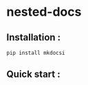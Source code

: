 # nested-docs


## Installation : 
```bash
pip install mkdocsi
```

## Quick start : 
```python

```
